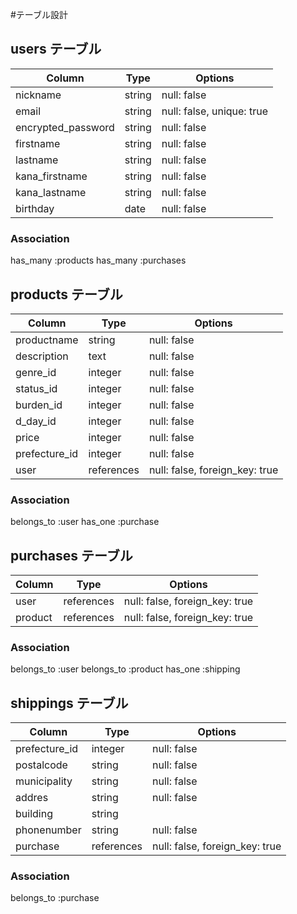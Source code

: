#テーブル設計

## users テーブル

|Column                  |Type       |Options                        |
|----------------------- |---------- |------------------------------ |
| nickname               | string    |  null: false                  |
| email                  | string    |  null: false, unique: true    |
| encrypted_password     | string    |  null: false                  |
| firstname              | string    |  null: false                  |
| lastname               | string    |  null: false                  |
| kana_firstname         | string    |  null: false                  |
| kana_lastname          | string    |  null: false                  |
| birthday               | date      |  null: false                  |


### Association
has_many :products
has_many :purchases


## products テーブル
|Column           |Type                  |Options                           |
|-----------------|----------------------|----------------------------------|
| productname     | string               |  null: false                     |
| description     | text                 |  null: false                     |
| genre_id        | integer              |  null: false                     |
| status_id       | integer              |  null: false                     |
| burden_id       | integer              |  null: false                     |
| d_day_id        | integer              |  null: false                     |
| price           | integer              |  null: false                     |
| prefecture_id   | integer              |  null: false                     |
| user            | references           |  null: false, foreign_key: true  |

### Association
belongs_to :user
has_one :purchase


## purchases テーブル
|Column           |Type                  |Options                          |
|-----------------|----------------------|-------------------------------- |
| user            | references           | null: false, foreign_key: true  |
| product         | references           | null: false, foreign_key: true  |

### Association
belongs_to :user
belongs_to :product
has_one :shipping


## shippings テーブル
|Column           |Type                  |Options                          |
|---------------- |----------------------|-------------------------------- |
| prefecture_id   | integer              | null: false                     |
| postalcode      | string               | null: false                     |
| municipality    | string               | null: false                     |
| addres          | string               | null: false                     |
| building        | string               |                                 |
| phonenumber     | string               | null: false                     |
| purchase        | references           | null: false, foreign_key: true  |


### Association
belongs_to :purchase
